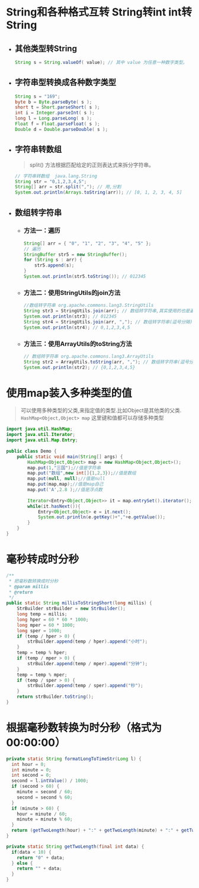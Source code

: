 # String和各种格式互转 String转int int转String
  *  ## 其他类型转String
      ```java
      String s = String.valueOf( value); // 其中 value 为任意一种数字类型。
      ```
  
  * ## 字符串型转换成各种数字类型
    ```java
    String s = "169"; 
    byte b = Byte.parseByte( s ); 
    short t = Short.parseShort( s ); 
    int i = Integer.parseInt( s ); 
    long l = Long.parseLong( s ); 
    Float f = Float.parseFloat( s ); 
    Double d = Double.parseDouble( s );
    ```
    
  * ## 字符串转数组
    > split() 方法根据匹配给定的正则表达式来拆分字符串。
    ```java
    // 字符串转数组  java.lang.String
    String str = "0,1,2,3,4,5";
    String[] arr = str.split(","); // 用,分割
    System.out.println(Arrays.toString(arr)); // [0, 1, 2, 3, 4, 5]
    ```
  * ## 数组转字符串
    * ### 方法一：遍历
      ```java
      String[] arr = { "0", "1", "2", "3", "4", "5" };
      // 遍历
      StringBuffer str5 = new StringBuffer();
      for (String s : arr) {
          str5.append(s);
      }
      System.out.println(str5.toString()); // 012345
      ```
    * ### 方法二：使用StringUtils的join方法
      ```java
      //数组转字符串 org.apache.commons.lang3.StringUtils
      String str3 = StringUtils.join(arr); // 数组转字符串,其实使用的也是遍历
      System.out.println(str3); // 012345
      String str4 = StringUtils.join(arr, ","); // 数组转字符串(逗号分隔)(推荐)
      System.out.println(str4); // 0,1,2,3,4,5
      ```
    * ### 方法三：使用ArrayUtils的toString方法
      ```java
      // 数组转字符串 org.apache.commons.lang3.ArrayUtils
      String str2 = ArrayUtils.toString(arr, ","); // 数组转字符串(逗号分隔,首尾加大括号)
      System.out.println(str2); // {0,1,2,3,4,5}
      ```

# 使用map装入多种类型的值
  > 可以使用多种类型的父类,来指定值的类型.比如Object是其他类的父类.
  > `HashMap<Object,Object> map` 这里键和值都可以存储多种类型
  
```java
import java.util.HashMap;
import java.util.Iterator;
import java.util.Map.Entry;
 
public class Demo {
    public static void main(String[] args) {
        HashMap<Object,Object> map = new HashMap<Object,Object>();
        map.put(1,"三国");//值是字符串
        map.put("数组",new int[]{1,2,3});//值是数组
        map.put(null, null);//值是null
        map.put(map,map);//值是map自己
        map.put('A',2.8 );//值是浮点数
         
        Iterator<Entry<Object,Object>> it = map.entrySet().iterator();
        while(it.hasNext()){
            Entry<Object,Object> e = it.next();
            System.out.println(e.getKey()+","+e.getValue());
        }
    }
} 
```

# 毫秒转成时分秒
```java
/**
 * 把毫秒数转换成时分秒
 * @param millis
 * @return
 */
public static String millisToStringShort(long millis) {
	StrBuilder strBuilder = new StrBuilder();
	long temp = millis;
	long hper = 60 * 60 * 1000;
	long mper = 60 * 1000;
	long sper = 1000;
	if (temp / hper > 0) {
		strBuilder.append(temp / hper).append("小时");
	}
	temp = temp % hper;
	if (temp / mper > 0) {
		strBuilder.append(temp / mper).append("分钟");
	}
	temp = temp % mper;
	if (temp / sper > 0) {
		strBuilder.append(temp / sper).append("秒");
	}
	return strBuilder.toString();
}
```

# 根据毫秒数转换为时分秒（格式为00:00:00）
```java
private static String formatLongToTimeStr(Long l) {
  int hour = 0;
  int minute = 0;
  int second = 0;
  second = l.intValue() / 1000;
  if (second > 60) {
    minute = second / 60;
    second = second % 60;
  }
  if (minute > 60) {
    hour = minute / 60;
    minute = minute % 60;
  }
  return (getTwoLength(hour) + ":" + getTwoLength(minute) + ":" + getTwoLength(second));
}

private static String getTwoLength(final int data) {
  if(data < 10) {
    return "0" + data;
  } else {
    return "" + data;
  }
}
```